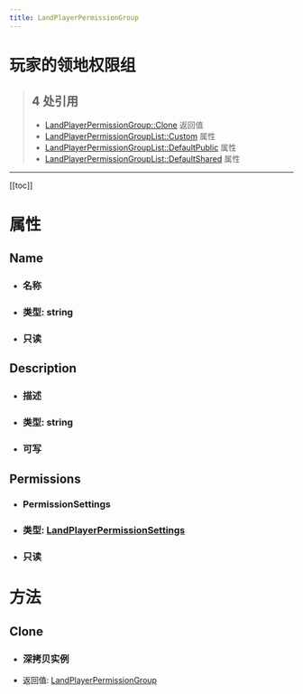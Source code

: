 ```yaml
---
title: LandPlayerPermissionGroup
---
```


# 玩家的领地权限组

> ## 4 处引用
> - [LandPlayerPermissionGroup::Clone](../types/LandPlayerPermissionGroup.md#Clone) 返回值
> - [LandPlayerPermissionGroupList::Custom](../types/LandPlayerPermissionGroupList.md#Custom) 属性
> - [LandPlayerPermissionGroupList::DefaultPublic](../types/LandPlayerPermissionGroupList.md#DefaultPublic) 属性
> - [LandPlayerPermissionGroupList::DefaultShared](../types/LandPlayerPermissionGroupList.md#DefaultShared) 属性
---

[[toc]]

# 属性
## Name
- ### 名称
- ### 类型: string
- ### 只读
## Description
- ### 描述
- ### 类型: string
- ### 可写
## Permissions
- ### PermissionSettings
- ### 类型: [LandPlayerPermissionSettings](../types/LandPlayerPermissionSettings.md)
- ### 只读
# 方法
## Clone
- ### 深拷贝实例
- 返回值: [LandPlayerPermissionGroup](../types/LandPlayerPermissionGroup.md)